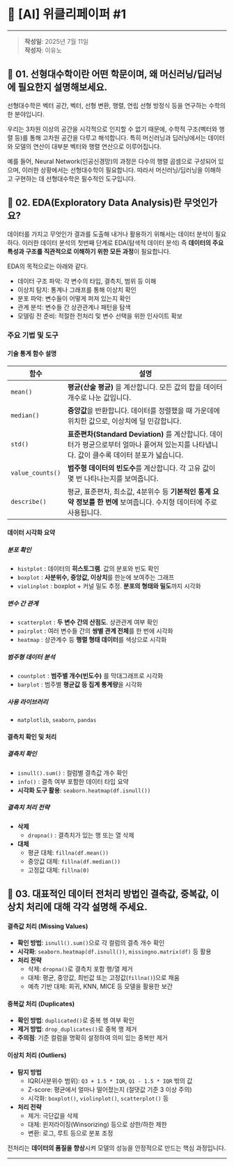 # 📘 [AI] 위클리페이퍼 #1
---
> **작성일**: 2025년 7월 11일  
> **작성자**: 이유노 
## 🔹 01. 선형대수학이란 어떤 학문이며, 왜 머신러닝/딥러닝에 필요한지 설명해보세요.
선형대수학은 벡터 공간, 벡터, 선형 변환, 행렬, 연립 선형 방정식 등을 연구하는 수학의 한 분야입니다.

우리는 3차원 이상의 공간을 시각적으로 인지할 수 없기 때문에, 수학적 구조(벡터와 행렬 등)를 통해 고차원 공간을 다루고 해석합니다.
특히 머신러닝과 딥러닝에서는 데이터와 모델의 연산이 대부분 벡터와 행렬 연산으로 이루어집니다.

예를 들어, Neural Network(인공신경망)의 과정은 다수의 행렬 곱셈으로 구성되어 있으며, 이러한 상황에서는 선형대수학이 필요합니다.
따라서 머신러닝/딥러닝을 이해하고 구현하는 데 선형대수학은 필수적인 도구입니다.

## 🔹 02. EDA(Exploratory Data Analysis)란 무엇인가요?
데이터를 가지고 무엇인가 결과를 도출해 내거나 활용하기 위해서는 데이터 분석이 필요하다.
이러한 데이터 분석의 첫번째 단계로 EDA(탐색적 데이터 분석) 즉 **데이터의 주요 특성과 구조를 직관적으로 이해하기 위한 모든 과정**이 필요합니다.

EDA의 목적으로는 아래와 같다.
- 데이터 구조 파악: 각 변수의 타입, 결측치, 범위 등 이해
- 이상치 탐지: 통계나 그래프를 통해 이상치 확인
- 분포 파악: 변수들이 어떻게 퍼져 있는지 확인
- 관계 분석: 변수들 간 상관관계나 패턴을 탐색
- 모델링 전 준비: 적절한 전처리 및 변수 선택을 위한 인사이트 확보

### 주요 기법 및 도구
#### 기술 통계 함수 설명
| 함수 | 설명 |
|------|------|
| `mean()` | **평균(산술 평균)** 을 계산합니다. 모든 값의 합을 데이터 개수로 나눈 값입니다. |
| `median()` | **중앙값**을 반환합니다. 데이터를 정렬했을 때 가운데에 위치한 값으로, 이상치에 덜 민감합니다. |
| `std()` | **표준편차(Standard Deviation)** 를 계산합니다. 데이터가 평균으로부터 얼마나 흩어져 있는지를 나타냅니다. 값이 클수록 데이터 분포가 넓습니다. |
| `value_counts()` | **범주형 데이터의 빈도수**를 계산합니다. 각 고유 값이 몇 번 나타나는지를 보여줍니다. |
| `describe()` | 평균, 표준편차, 최소값, 4분위수 등 **기본적인 통계 요약 정보를 한 번에** 보여줍니다. 수치형 데이터에 주로 사용됩니다. |

#### 데이터 시각화 요약

##### 분포 확인
- `histplot` : 데이터의 **히스토그램**. 값의 분포와 빈도 확인
- `boxplot` : **사분위수, 중앙값, 이상치**를 한눈에 보여주는 그래프
- `violinplot` : boxplot + 커널 밀도 추정. **분포의 형태와 밀도**까지 시각화

##### 변수 간 관계
- `scatterplot` : **두 변수 간의 산점도**. 상관관계 여부 확인
- `pairplot` : 여러 변수들 간의 **쌍별 관계 전체**를 한 번에 시각화
- `heatmap` : 상관계수 등 **행렬 형태 데이터**를 색상으로 시각화

##### 범주형 데이터 분석
- `countplot` : **범주별 개수(빈도수)** 를 막대그래프로 시각화
- `barplot` : 범주별 **평균값 등 집계 통계량**을 시각화

##### 사용 라이브러리
- `matplotlib`, `seaborn`, `pandas`

#### 결측치 확인 및 처리

##### 결측치 확인
- `isnull().sum()` : 컬럼별 결측값 개수 확인
- `info()` : 결측 여부 포함한 데이터 타입 요약
- **시각화 도구 활용**: `seaborn.heatmap(df.isnull())`

##### 결측치 처리 전략
- **삭제**
  - `dropna()` : 결측치가 있는 행 또는 열 삭제
- **대체**
  - 평균 대체: `fillna(df.mean())`
  - 중앙값 대체: `fillna(df.median())`
  - 고정값 대체: `fillna(0)`

## 🔹 03. 대표적인 데이터 전처리 방법인 결측값, 중복값, 이상치 처리에 대해 각각 설명해 주세요.

#### 결측값 처리 (Missing Values)
- **확인 방법**: `isnull().sum()`으로 각 컬럼의 결측 개수 확인
- **시각화**: `seaborn.heatmap(df.isnull())`, `missingno.matrix(df)` 등 활용
- **처리 전략**
  - 삭제: `dropna()`로 결측치 포함 행/열 제거
  - 대체: 평균, 중앙값, 최빈값 또는 고정값(`fillna()`)으로 채움
  - 예측 기반 대체: 회귀, KNN, MICE 등 모델을 활용한 보간

#### 중복값 처리 (Duplicates)
- **확인 방법**: `duplicated()`로 중복 행 여부 확인
- **제거 방법**: `drop_duplicates()`로 중복 행 제거
- **주의점**: 기준 컬럼을 명확히 설정하여 의미 있는 중복만 제거

#### 이상치 처리 (Outliers)
- **탐지 방법**
  - IQR(사분위수 범위): `Q3 + 1.5 * IQR`, `Q1 - 1.5 * IQR` 밖의 값
  - Z-score: 평균에서 얼마나 떨어졌는지 (절댓값 기준 3 이상 주의)
  - 시각화: `boxplot()`, `violinplot()`, `scatterplot()` 등
- **처리 전략**
  - 제거: 극단값을 삭제
  - 대체: 윈저라이징(Winsorizing) 등으로 상한/하한 제한
  - 변환: 로그, 루트 등으로 분포 조정

전처리는 **데이터의 품질을 향상**시켜 모델의 성능을 안정적으로 만드는 핵심 과정입니다.

---
